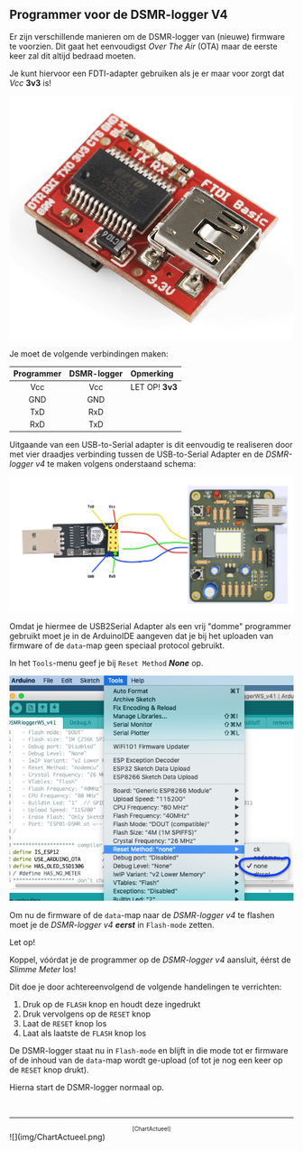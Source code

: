 ## Programmer voor de DSMR-logger V4

Er zijn verschillende manieren om de DSMR-logger van (nieuwe) firmware
te voorzien. Dit gaat het eenvoudigst *Over The Air* (OTA) maar de
eerste keer zal dit altijd bedraad moeten.

Je kunt hiervoor een FDTI-adapter gebruiken als je er maar voor
zorgt dat *Vcc*  **3v3** is!

![](img/FDTI_Basic_3v3.png)


Je moet de volgende verbindingen maken:

| Programmer | DSMR-logger | Opmerking |
|:----------:|:-----------:|:----------|
| Vcc | Vcc | LET OP! **3v3** |
| GND | GND ||
| TxD | RxD ||
| RxD | TxD ||

Uitgaande van een USB-to-Serial adapter is dit eenvoudig te realiseren
door met vier draadjes verbinding tussen de USB-to-Serial Adapter en 
de *DSMR-logger v4* te maken volgens onderstaand schema:

![](img/USB2Serial_DSMRlogger_v4.png)

Omdat je hiermee de USB2Serial Adapter als een vrij "domme" programmer
gebruikt moet je in de ArduinoIDE aangeven dat je bij het uploaden
van firmware of de `data`-map geen speciaal protocol gebruikt.

In het `Tools`-menu geef je bij `Reset Method` ***None*** op.

![](img/ToolsResetMode.png)

Om nu de firmware of de `data`-map naar de *DSMR-logger v4* te flashen
moet je de *DSMR-logger v4* ***eerst*** in `Flash-mode` zetten.

<div class="admonition note">
<p class="admonition-title">Let op!</p>
Koppel, vóórdat je de programmer op de <i>DSMR-logger v4</i> aansluit, éérst
de <i>Slimme Meter</i> los!
</div>


Dit doe je door achtereenvolgend de volgende handelingen te verrichten:

1. Druk op de `FLASH` knop en houdt deze ingedrukt
2. Druk vervolgens op de `RESET` knop
3. Laat de `RESET` knop los
4. Laat als laatste de `FLASH` knop los

De DSMR-logger staat nu in `Flash-mode`  en blijft in die mode tot er firmware
of de inhoud van de `data`-map wordt ge-upload (of tot je nog een keer op de
`RESET` knop drukt).

Hierna start de DSMR-logger normaal op.

<br>

---
<center style="font-size: 70%;">[ChartActueel]</center>
![](img/ChartActueel.png)
